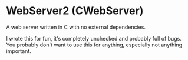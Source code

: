 # WebServer2 (CWebServer)
A web server written in C with no external dependencies.

I wrote this for fun, it's completely unchecked and probably full of bugs.
You probably don't want to use this for anything, especially not anything important.
